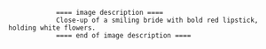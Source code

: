 
                ==== image description ====
                Close-up of a smiling bride with bold red lipstick, holding white flowers.
                ==== end of image description ====
                